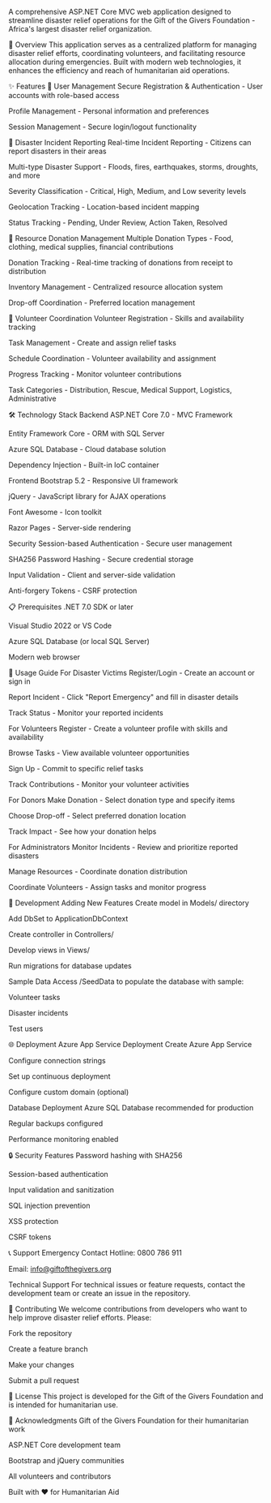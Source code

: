 A comprehensive ASP.NET Core MVC web application designed to streamline disaster relief operations for the Gift of the Givers Foundation - Africa's largest disaster relief organization.

🚀 Overview
This application serves as a centralized platform for managing disaster relief efforts, coordinating volunteers, and facilitating resource allocation during emergencies. Built with modern web technologies, it enhances the efficiency and reach of humanitarian aid operations.

✨ Features
🔐 User Management
Secure Registration & Authentication - User accounts with role-based access

Profile Management - Personal information and preferences

Session Management - Secure login/logout functionality

🚨 Disaster Incident Reporting
Real-time Incident Reporting - Citizens can report disasters in their areas

Multi-type Disaster Support - Floods, fires, earthquakes, storms, droughts, and more

Severity Classification - Critical, High, Medium, and Low severity levels

Geolocation Tracking - Location-based incident mapping

Status Tracking - Pending, Under Review, Action Taken, Resolved

🎁 Resource Donation Management
Multiple Donation Types - Food, clothing, medical supplies, financial contributions

Donation Tracking - Real-time tracking of donations from receipt to distribution

Inventory Management - Centralized resource allocation system

Drop-off Coordination - Preferred location management

👥 Volunteer Coordination
Volunteer Registration - Skills and availability tracking

Task Management - Create and assign relief tasks

Schedule Coordination - Volunteer availability and assignment

Progress Tracking - Monitor volunteer contributions

Task Categories - Distribution, Rescue, Medical Support, Logistics, Administrative

🛠️ Technology Stack
Backend
ASP.NET Core 7.0 - MVC Framework

Entity Framework Core - ORM with SQL Server

Azure SQL Database - Cloud database solution

Dependency Injection - Built-in IoC container

Frontend
Bootstrap 5.2 - Responsive UI framework

jQuery - JavaScript library for AJAX operations

Font Awesome - Icon toolkit

Razor Pages - Server-side rendering

Security
Session-based Authentication - Secure user management

SHA256 Password Hashing - Secure credential storage

Input Validation - Client and server-side validation

Anti-forgery Tokens - CSRF protection

📋 Prerequisites
.NET 7.0 SDK or later

Visual Studio 2022 or VS Code

Azure SQL Database (or local SQL Server)

Modern web browser

🎯 Usage Guide
For Disaster Victims
Register/Login - Create an account or sign in

Report Incident - Click "Report Emergency" and fill in disaster details

Track Status - Monitor your reported incidents

For Volunteers
Register - Create a volunteer profile with skills and availability

Browse Tasks - View available volunteer opportunities

Sign Up - Commit to specific relief tasks

Track Contributions - Monitor your volunteer activities

For Donors
Make Donation - Select donation type and specify items

Choose Drop-off - Select preferred donation location

Track Impact - See how your donation helps

For Administrators
Monitor Incidents - Review and prioritize reported disasters

Manage Resources - Coordinate donation distribution

Coordinate Volunteers - Assign tasks and monitor progress

🔧 Development
Adding New Features
Create model in Models/ directory

Add DbSet to ApplicationDbContext

Create controller in Controllers/

Develop views in Views/

Run migrations for database updates

Sample Data
Access /SeedData to populate the database with sample:

Volunteer tasks

Disaster incidents

Test users

🌐 Deployment
Azure App Service Deployment
Create Azure App Service

Configure connection strings

Set up continuous deployment

Configure custom domain (optional)

Database Deployment
Azure SQL Database recommended for production

Regular backups configured

Performance monitoring enabled

🔒 Security Features
Password hashing with SHA256

Session-based authentication

Input validation and sanitization

SQL injection prevention

XSS protection

CSRF tokens

📞 Support
Emergency Contact
Hotline: 0800 786 911

Email: info@giftofthegivers.org

Technical Support
For technical issues or feature requests, contact the development team or create an issue in the repository.

🤝 Contributing
We welcome contributions from developers who want to help improve disaster relief efforts. Please:

Fork the repository

Create a feature branch

Make your changes

Submit a pull request

📄 License
This project is developed for the Gift of the Givers Foundation and is intended for humanitarian use.

🙏 Acknowledgments
Gift of the Givers Foundation for their humanitarian work

ASP.NET Core development team

Bootstrap and jQuery communities

All volunteers and contributors

Built with ❤️ for Humanitarian Aid
